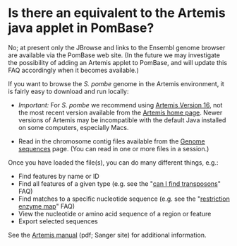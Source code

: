 # Is there an equivalent to the Artemis java applet in PomBase?
<!-- pombase_categories: Finding data,Tools and resources -->

No; at present only the JBrowse and links to the Ensembl genome
browser are available via the PomBase web site. (In the future we may
investigate the possibility of adding an Artemis applet to PomBase,
and will update this FAQ accordingly when it becomes available.)

If you want to browse the *S. pombe* genome in the Artemis environment,
it is fairly easy to download and run locally:

-    *Important:* For *S. pombe* we recommend using [Artemis Version 16](ftp://ftp.sanger.ac.uk/pub/resources/software/artemis/v16/),
     not the most recent version available from the [Artemis home
     page](http://www.sanger.ac.uk/science/tools/artemis). Newer
     versions of Artemis may be incompatible with the default Java
     installed on some computers, especially Macs.

-   Read in the chromosome contig files available from the [Genome sequences](/downloads/genome-datasets) page. (You can read
    in one or more files in a session.)

Once you have loaded the file(s), you can do many different things,
e.g.:

-   Find features by name or ID
-   Find all features of a given type (e.g. see the "[can I find transposons](/faq/how-can-i-find-transposons-s.-pombe-genome)" FAQ)
-   Find matches to a specific nucleotide sequence (e.g. see the 
    "[restriction enzyme map](/faq/can-i-generate-comprehensive-restriction-enzyme-map-genome-pombase)" FAQ)
-   View the nucleotide or amino acid sequence of a region or feature
-   Export selected sequences

See the [Artemis manual](ftp://ftp.sanger.ac.uk/pub/resources/software/artemis/artemis.pdf) (pdf;
Sanger site) for additional information.

